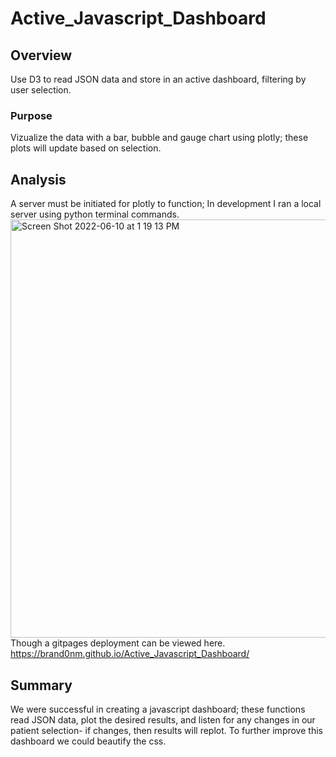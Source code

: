 # Active_Javascript_Dashboard
## Overview
Use D3 to read JSON data and store in an active dashboard, filtering by user selection. 

### Purpose
Vizualize the data with a bar, bubble and gauge chart using plotly; these plots will update based on selection.

## Analysis
A server must be initiated for plotly to function; In development I ran a local server using python terminal commands. <br />
<img width="669" alt="Screen Shot 2022-06-10 at 1 19 13 PM" src="https://user-images.githubusercontent.com/79609464/173135431-289142b1-9b53-4acd-87da-0c9cac248bd3.png">
Though a gitpages deployment can be viewed here.
 https://brand0nm.github.io/Active_Javascript_Dashboard/
 
 ## Summary
We were successful in creating a javascript dashboard; these functions read JSON data, plot the desired results, and listen for any changes in our patient selection- if changes, then results will replot. To further improve this dashboard we could beautify the css.
